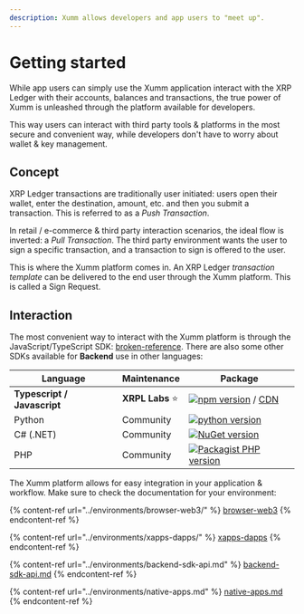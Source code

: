 ```yaml
---
description: Xumm allows developers and app users to "meet up".
---
```


# Getting started

While app users can simply use the Xumm application interact with the XRP Ledger with their accounts, balances and transactions, the true power of Xumm is unleashed through the platform available for developers.

This way users can interact with third party tools & platforms in the most secure and convenient way, while developers don't have to worry about wallet & key management.

## Concept

XRP Ledger transactions are traditionally user initiated: users open their wallet, enter the destination, amount, etc. and then you submit a transaction. This is referred to as a _Push Transaction_.

In retail / e-commerce & third party interaction scenarios, the ideal flow is inverted: a _Pull Transaction_. The third party environment wants the user to sign a specific transaction, and a transaction to sign is offered to the user.

This is where the Xumm platform comes in. An XRP Ledger _transaction template_ can be delivered to the end user through the Xumm platform. This is called a Sign Request.

## Interaction

The most convenient way to interact with the Xumm platform is through the JavaScript/TypeScript SDK: [broken-reference](broken-reference/ "mention"). There are also some other SDKs available for **Backend** use in other languages:

| Language                    | Maintenance     | Package                                                                                                                          |
| --------------------------- | --------------- | -------------------------------------------------------------------------------------------------------------------------------- |
| **Typescript / Javascript** | **XRPL Labs** ⭐ | [![npm version](https://badge.fury.io/js/xumm.svg)](https://www.npmjs.com/xumm) / [CDN](https://xumm.app/assets/cdn/xumm.min.js) |
| Python                      | Community       | [![python version](https://badge.fury.io/py/xumm-sdk-py.svg)](https://pypi.org/project/xumm-sdk-py/)                             |
| C# (.NET)                   | Community       | [![NuGet version](https://badge.fury.io/nu/XUMM.NET.SDK.svg)](https://badge.fury.io/nu/XUMM.NET.SDK)                             |
| PHP                         | Community       | [![Packagist PHP version](https://badgen.net/badge/PHP%20Package/8.1/green)](https://packagist.org/packages/xrpl/xumm-sdk-php)   |

The Xumm platform allows for easy integration in your application & workflow. Make sure to check the documentation for your environment:

{% content-ref url="../environments/browser-web3/" %}
[browser-web3](../environments/browser-web3/)
{% endcontent-ref %}

{% content-ref url="../environments/xapps-dapps/" %}
[xapps-dapps](../environments/xapps-dapps/)
{% endcontent-ref %}

{% content-ref url="../environments/backend-sdk-api.md" %}
[backend-sdk-api.md](../environments/backend-sdk-api.md)
{% endcontent-ref %}

{% content-ref url="../environments/native-apps.md" %}
[native-apps.md](../environments/native-apps.md)
{% endcontent-ref %}

